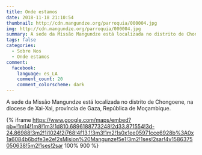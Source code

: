```yaml
---
title: Onde estamos
date: 2018-11-18 21:10:54
thumbnail: http://cdn.mangundze.org/parroquia/000004.jpg
img: http://cdn.mangundze.org/parroquia/000004.jpg
summary: A sede da Missão Mangundze está localizada no distrito de Chongoene, na diocese de Xai-Xai, província de Gaza, República de Moçambique..
tags: false
categories:
  - Sobre Nos
  - Onde estamos
comment:
  facebook:
    language: es_LA
    comment_count: 20
    comment_colorscheme: dark
---
```


A sede da Missão Mangundze está localizada no distrito de Chongoene, na diocese de Xai-Xai, província de Gaza, República de Moçambique.

{% iframe https://www.google.com/maps/embed?pb=!1m14!1m8!1m3!1d810.6896188773248!2d33.871554!3d-24.86988!3m2!1i1024!2i768!4f13.1!3m3!1m2!1s0x1ee05971cce6928b%3A0x1a6084b6bdfe3e2e!2sMision%20Mangunze!5e1!3m2!1ses!2sar!4v1586375050638!5m2!1ses!2sar 100% 900 %}